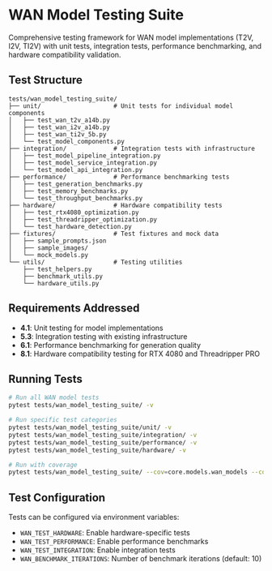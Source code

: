 # WAN Model Testing Suite

Comprehensive testing framework for WAN model implementations (T2V, I2V, TI2V) with unit tests, integration tests, performance benchmarking, and hardware compatibility validation.

## Test Structure

```
tests/wan_model_testing_suite/
├── unit/                    # Unit tests for individual model components
│   ├── test_wan_t2v_a14b.py
│   ├── test_wan_i2v_a14b.py
│   ├── test_wan_ti2v_5b.py
│   └── test_model_components.py
├── integration/             # Integration tests with infrastructure
│   ├── test_model_pipeline_integration.py
│   ├── test_model_service_integration.py
│   └── test_model_api_integration.py
├── performance/             # Performance benchmarking tests
│   ├── test_generation_benchmarks.py
│   ├── test_memory_benchmarks.py
│   └── test_throughput_benchmarks.py
├── hardware/                # Hardware compatibility tests
│   ├── test_rtx4080_optimization.py
│   ├── test_threadripper_optimization.py
│   └── test_hardware_detection.py
├── fixtures/                # Test fixtures and mock data
│   ├── sample_prompts.json
│   ├── sample_images/
│   └── mock_models.py
└── utils/                   # Testing utilities
    ├── test_helpers.py
    ├── benchmark_utils.py
    └── hardware_utils.py
```

## Requirements Addressed

- **4.1**: Unit testing for model implementations
- **5.3**: Integration testing with existing infrastructure
- **6.1**: Performance benchmarking for generation quality
- **8.1**: Hardware compatibility testing for RTX 4080 and Threadripper PRO

## Running Tests

```bash
# Run all WAN model tests
pytest tests/wan_model_testing_suite/ -v

# Run specific test categories
pytest tests/wan_model_testing_suite/unit/ -v
pytest tests/wan_model_testing_suite/integration/ -v
pytest tests/wan_model_testing_suite/performance/ -v
pytest tests/wan_model_testing_suite/hardware/ -v

# Run with coverage
pytest tests/wan_model_testing_suite/ --cov=core.models.wan_models --cov-report=html
```

## Test Configuration

Tests can be configured via environment variables:

- `WAN_TEST_HARDWARE`: Enable hardware-specific tests
- `WAN_TEST_PERFORMANCE`: Enable performance benchmarks
- `WAN_TEST_INTEGRATION`: Enable integration tests
- `WAN_BENCHMARK_ITERATIONS`: Number of benchmark iterations (default: 10)
